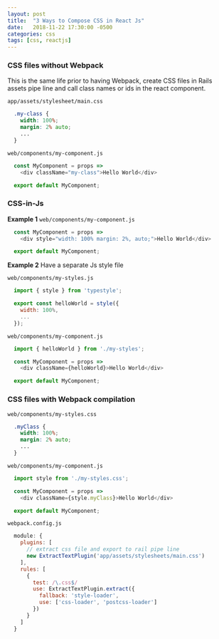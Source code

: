 ```yaml
---
layout: post
title:  "3 Ways to Compose CSS in React Js"
date:   2018-11-22 17:30:00 -0500
categories: css
tags: [css, reactjs]
---
```


### CSS files without Webpack

This is the same life prior to having Webpack, create CSS files in Rails assets pipe line and call class names or ids in the react component.

`app/assets/stylesheet/main.css`
```css
  .my-class {
    width: 100%;
    margin: 2% auto;
    ...
  }
```

`web/components/my-component.js`
```js
  const MyComponent = props =>
    <div className="my-class">Hello World</div>

  export default MyComponent;
```

### CSS-in-Js

**Example 1**
`web/components/my-component.js`
```js
  const MyComponent = props =>
    <div style="width: 100% margin: 2%, auto;">Hello World</div>

  export default MyComponent;
```

**Example 2**
Have a separate Js style file

`web/components/my-styles.js`
```js
  import { style } from 'typestyle';

  export const helloWorld = style({
    width: 100%,
    ...
  });
```

`web/components/my-component.js`
```js
  import { helloWorld } from './my-styles';

  const MyComponent = props =>
    <div className={helloWorld}>Hello World</div>

  export default MyComponent;
```

### CSS files with Webpack compilation

`web/components/my-styles.css`

```css
  .myClass {
    width: 100%;
    margin: 2% auto;
    ...
  }
```

`web/components/my-component.js`
```js
  import style from './my-styles.css';

  const MyComponent = props =>
    <div className={style.myClass}>Hello World</div>

  export default MyComponent;
```

`webpack.config.js`
```js
  module: {
    plugins: [
      // extract css file and export to rail pipe line
      new ExtractTextPlugin('app/assets/stylesheets/main.css')
    ],
    rules: [
      {
        test: /\.css$/
        use: ExtractTextPlugin.extract({
          fallback: 'style-loader',
          use: ['css-loader', 'postcss-loader']
        })
      }
    ]
  }
```
